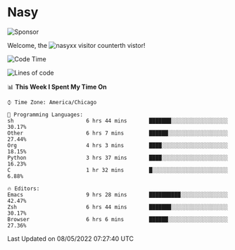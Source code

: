 # Nasy

<!--
<p align="center">
<img height="200" src="https://github-readme-stats.vercel.app/api?username=nasyxx&count_private=true&show_icons=true&theme=dracula&include_all_commits=true"/>
<img height="200" src="https://github-readme-stats.vercel.app/api/top-langs/?username=nasyxx&theme=dracula&hide=html,jupyter+notebook&count_private=true&show_icons=true"/>
</p>

  
----------------
-->

![Sponsor](https://img.shields.io/static/v1.svg?label=Sponsor&message=%E2%9D%A4&logo=GitHub&style=flat&color=pink)
 
Welcome, the ![nasyxx visitor counter](https://count.getloli.com/get/@nasyxx?theme=rule34)th vistor!
 
<!--START_SECTION:waka-->
![Code Time](http://img.shields.io/badge/Code%20Time-2%2C328%20hrs%202%20mins-blue)

![Lines of code](https://img.shields.io/badge/From%20Hello%20World%20I%27ve%20Written-5%20Million%20lines%20of%20code-blue)

📊 **This Week I Spent My Time On** 

```text
⌚︎ Time Zone: America/Chicago

💬 Programming Languages: 
sh                       6 hrs 44 mins       ███████░░░░░░░░░░░░░░░░░░   30.17% 
Other                    6 hrs 7 mins        ██████░░░░░░░░░░░░░░░░░░░   27.44% 
Org                      4 hrs 3 mins        ████░░░░░░░░░░░░░░░░░░░░░   18.15% 
Python                   3 hrs 37 mins       ████░░░░░░░░░░░░░░░░░░░░░   16.23% 
C                        1 hr 32 mins        █░░░░░░░░░░░░░░░░░░░░░░░░   6.88%

🔥 Editors: 
Emacs                    9 hrs 28 mins       ██████████░░░░░░░░░░░░░░░   42.47% 
Zsh                      6 hrs 44 mins       ███████░░░░░░░░░░░░░░░░░░   30.17% 
Browser                  6 hrs 6 mins        ██████░░░░░░░░░░░░░░░░░░░   27.36%

```


 Last Updated on 08/05/2022 07:27:40 UTC
<!--END_SECTION:waka-->

<!-- ![visitors](https://visitor-badge.laobi.icu/badge?page_id=nasyxx.nasyxx) -->

